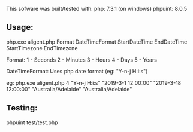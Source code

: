 This sofware was built/tested with:
php: 7.3.1 (on windows)
phpuint: 8.0.5

Usage:
------
php.exe aligent.php Format DateTimeFormat StartDateTime EndDateTime StartTimezone EndTimezone

Format:
1 - Seconds
2 - Minutes
3 - Hours
4 - Days
5 - Years

DateTimeFormat: Uses php date format (eg: "Y-n-j H:i:s")

eg:
php.exe aligent.php 4 "Y-n-j H:i:s" "2019-3-1 12:00:00" "2019-3-18 12:00:00" "Australia/Adelaide" "Australia/Adelaide"

Testing:
--------
phpuint test/test.php



